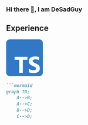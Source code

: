 ### Hi there 👋, I am DeSadGuy

<!--
**DeSadGuy/DeSadGuy** is a ✨ _special_ ✨ repository because its `README.md` (this file) appears on your GitHub profile.

-->

## Experience

<img src="typescript_logo.png" width="100" height="100" alt="logo">



   ```markdown
   ```mermaid
   graph TD;
       A-->B;
       A-->C;
       B-->D;
       C-->D;
   ```
   ```